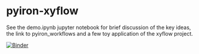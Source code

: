 # pyiron-xyflow

See the demo.ipynb jupyter notebook for  brief discussion of the key ideas, the link to pyiron_workflows and a few toy application of the xyflow project.

[![Binder](https://mybinder.org/badge_logo.svg)](https://mybinder.org/v2/gh/pyiron/pyiron-xyflow/HEAD?labpath=demo.ipynb)
